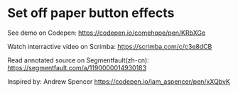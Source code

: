 # Set off paper button effects

See demo on Codepen: https://codepen.io/comehope/pen/KRbXGe

Watch interractive video on Scrimba: https://scrimba.com/c/c3e8dCB

Read annotated source on Segmentfault(zh-cn): https://segmentfault.com/a/1190000014930183

Inspired by: Andrew Spencer https://codepen.io/iam_aspencer/pen/xXQbvK
